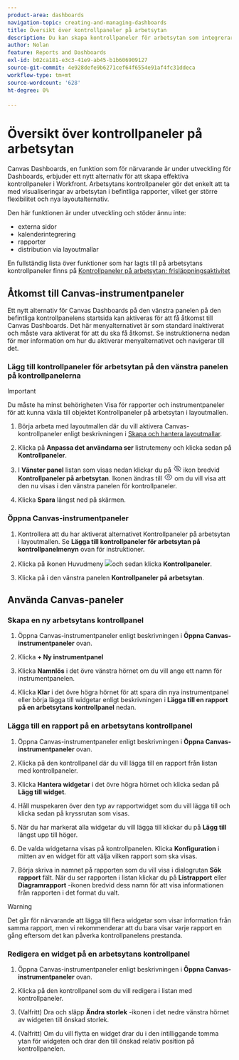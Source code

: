 ```yaml
---
product-area: dashboards
navigation-topic: creating-and-managing-dashboards
title: Översikt över kontrollpaneler på arbetsytan
description: Du kan skapa kontrollpaneler för arbetsytan som integrerar visualiseringar för arbetsytan i rapporten med traditionella rapporter och har nya layoutalternativ.
author: Nolan
feature: Reports and Dashboards
exl-id: b02ca181-e3c3-41e9-ab45-b1b606909127
source-git-commit: 4e928defe9b6271cef64f6554e91af4fc31ddeca
workflow-type: tm+mt
source-wordcount: '628'
ht-degree: 0%

---
```


# Översikt över kontrollpaneler på arbetsytan

<!-- Audited: 12/2023 -->

Canvas Dashboards, en funktion som för närvarande är under utveckling för Dashboards, erbjuder ett nytt alternativ för att skapa effektiva kontrollpaneler i Workfront. Arbetsytans kontrollpaneler gör det enkelt att ta med visualiseringar av arbetsytan i befintliga rapporter, vilket ger större flexibilitet och nya layoutalternativ.

Den här funktionen är under utveckling och stöder ännu inte:
* externa sidor
* kalenderintegrering
* rapporter
* distribution via layoutmallar

En fullständig lista över funktioner som har lagts till på arbetsytans kontrollpaneler finns på [Kontrollpaneler på arbetsytan: frisläppningsaktivitet](/help/quicksilver/product-announcements/betas/canvas-dashboards-beta/canvas-dashboards-release-activity.md)

## Åtkomst till Canvas-instrumentpaneler

Ett nytt alternativ för Canvas Dashboards på den vänstra panelen på den befintliga kontrollpanelens startsida kan aktiveras för att få åtkomst till Canvas Dashboards. Det här menyalternativet är som standard inaktiverat och måste vara aktiverat för att du ska få åtkomst. Se instruktionerna nedan för mer information om hur du aktiverar menyalternativet och navigerar till det.

### Lägg till kontrollpaneler för arbetsytan på den vänstra panelen på kontrollpanelerna

>[!IMPORTANT]
>
>Du måste ha minst behörigheten Visa för rapporter och instrumentpaneler för att kunna växla till objektet Kontrollpaneler på arbetsytan i layoutmallen.

1. Börja arbeta med layoutmallen där du vill aktivera Canvas-kontrollpaneler enligt beskrivningen i [Skapa och hantera layoutmallar](../../../administration-and-setup/customize-workfront/use-layout-templates/create-and-manage-layout-templates.md).

1. Klicka på **Anpassa det användarna ser** listrutemeny och klicka sedan på **Kontrollpaneler**.

1. I **Vänster panel** listan som visas nedan klickar du på ![](assets/delete-secondary-nav-item.png) ikon bredvid **Kontrollpaneler på arbetsytan**. Ikonen ändras till ![](assets/add-secondary-nav-item.png) om du vill visa att den nu visas i den vänstra panelen för kontrollpaneler.

1. Klicka **Spara** längst ned på skärmen.

### Öppna Canvas-instrumentpaneler

1. Kontrollera att du har aktiverat alternativet Kontrollpaneler på arbetsytan i layoutmallen. Se **Lägga till kontrollpaneler för arbetsytan på kontrollpanelmenyn** ovan för instruktioner.

1. Klicka på ikonen Huvudmeny ![](assets/main-menu-icon.png)och sedan klicka **Kontrollpaneler**.

1. Klicka på i den vänstra panelen **Kontrollpaneler på arbetsytan**.

## Använda Canvas-paneler

### Skapa en ny arbetsytans kontrollpanel

1. Öppna Canvas-instrumentpaneler enligt beskrivningen i **Öppna Canvas-instrumentpaneler** ovan.

1. Klicka **+ Ny instrumentpanel**

1. Klicka **Namnlös** i det övre vänstra hörnet om du vill ange ett namn för instrumentpanelen.

1. Klicka **Klar** i det övre högra hörnet för att spara din nya instrumentpanel eller börja lägga till widgetar enligt beskrivningen i **Lägga till en rapport på en arbetsytans kontrollpanel** nedan.

### Lägga till en rapport på en arbetsytans kontrollpanel

1. Öppna Canvas-instrumentpaneler enligt beskrivningen i **Öppna Canvas-instrumentpaneler** ovan.

1. Klicka på den kontrollpanel där du vill lägga till en rapport från listan med kontrollpaneler.

1. Klicka **Hantera widgetar** i det övre högra hörnet och klicka sedan på **Lägg till widget**.

1. Håll muspekaren över den typ av rapportwidget som du vill lägga till och klicka sedan på kryssrutan som visas.

1. När du har markerat alla widgetar du vill lägga till klickar du på **Lägg till** längst upp till höger.

1. De valda widgetarna visas på kontrollpanelen. Klicka **Konfiguration** i mitten av en widget för att välja vilken rapport som ska visas.

1. Börja skriva in namnet på rapporten som du vill visa i dialogrutan **Sök rapport** fält. När du ser rapporten i listan klickar du på **Listrapport** eller **Diagramrapport** -ikonen bredvid dess namn för att visa informationen från rapporten i det format du valt.

>[!WARNING]
> Det går för närvarande att lägga till flera widgetar som visar information från samma rapport, men vi rekommenderar att du bara visar varje rapport en gång eftersom det kan påverka kontrollpanelens prestanda.

### Redigera en widget på en arbetsytans kontrollpanel

1. Öppna Canvas-instrumentpaneler enligt beskrivningen i **Öppna Canvas-instrumentpaneler** ovan.

1. Klicka på den kontrollpanel som du vill redigera i listan med kontrollpaneler.

1. (Valfritt) Dra och släpp **Ändra storlek** -ikonen i det nedre vänstra hörnet av widgeten till önskad storlek.

1. (Valfritt) Om du vill flytta en widget drar du i den intilliggande tomma ytan för widgeten och drar den till önskad relativ position på kontrollpanelen.
